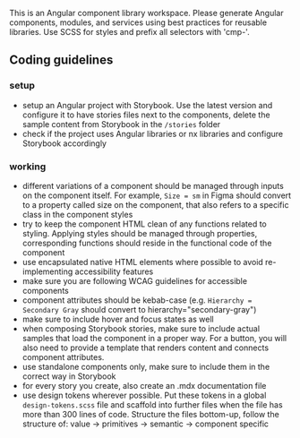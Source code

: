 <!-- Use this file to provide workspace-specific custom instructions to Copilot. For more details, visit https://code.visualstudio.com/docs/copilot/copilot-customization#_use-a-githubcopilotinstructionsmd-file -->

This is an Angular component library workspace. Please generate Angular components, modules, and services using best practices for reusable libraries. Use SCSS for styles and prefix all selectors with 'cmp-'.

## Coding guidelines

### setup
- setup an Angular project with Storybook. Use the latest version and configure it to have stories files next to the components, delete the sample content from Storybook in the `/stories` folder
- check if the project uses Angular libraries or nx libraries and configure Storybook accordingly

### working
- different variations of a component should be managed through inputs on the component itself. For example, `Size = sm` in Figma should convert to a property called size on the component, that also refers to a specific class in the component styles
- try to keep the component HTML clean of any functions related to styling. Applying styles should be managed through properties, corresponding functions should reside in the functional code of the component 
- use encapsulated native HTML elements where possible to avoid re-implementing accessibility features
- make sure you are following WCAG guidelines for accessible components
- component attributes should be kebab-case (e.g. `Hierarchy = Secondary Gray` should convert to hierarchy="secondary-gray")
- make sure to include hover and focus states as well
- when composing Storybook stories, make sure to include actual samples that load the component in a proper way. For a button, you will also need to provide a template that renders content and connects component attributes.
- use standalone components only, make sure to include them in the correct way in Storybook
- for every story you create, also create an .mdx documentation file
- use design tokens wherever possible. Put these tokens in a global `design-tokens.scss` file and scaffold into further files when the file has more than 300 lines of code. Structure the files bottom-up, follow the structure of: value → primitives → semantic → component specific 
